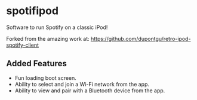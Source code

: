 # spotifipod
Software to run Spotify on a classic iPod!

Forked from the amazing work at: https://github.com/dupontgu/retro-ipod-spotify-client

## Added Features
- Fun loading boot screen.
- Ability to select and join a Wi-Fi network from the app.
- Ability to view and pair with a Bluetooth device from the app.
